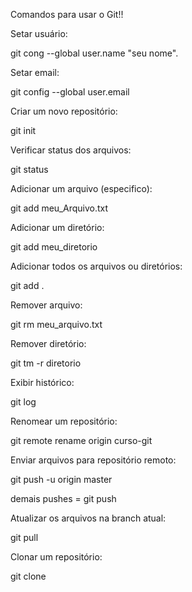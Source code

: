 Comandos para usar o Git!!


Setar usuário: 

git cong --global user.name "seu nome".


Setar email:

git config --global user.email 


Criar um novo repositório:

git init


Verificar status dos arquivos:

git status


Adicionar um arquivo (especifico):

git add meu_Arquivo.txt


Adicionar um diretório:

git add meu_diretorio

Adicionar todos os arquivos  ou diretórios:

git add .


Remover arquivo:

git rm meu_arquivo.txt


Remover diretório:

git tm -r diretorio


Exibir histórico:

git log


Renomear um repositório:

git remote rename origin curso-git


Enviar arquivos para repositório remoto:

git push -u origin master

demais pushes = git push


Atualizar os arquivos na branch atual:

git pull


Clonar um repositório:

git clone

